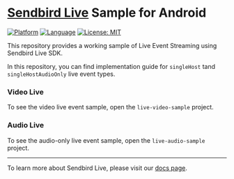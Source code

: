 # [Sendbird Live](https://sendbird.com/docs/live) Sample for Android

[![Platform](https://img.shields.io/badge/platform-android-orange.svg)](https://github.com/sendbird/sendbird-live-sample-audio-android)
[![Language](https://img.shields.io/badge/language-kotlin-orange.svg)](https://github.com/sendbird/sendbird-live-sample-audio-android)
[![License: MIT](https://img.shields.io/badge/License-MIT-yellow.svg)](https://opensource.org/licenses/MIT)

This repository provides a working sample of Live Event Streaming using Sendbird Live SDK.

In this repository, you can find implementation guide for `singleHost` tand `singleHostAudioOnly` live event types.

### Video Live
To see the video live event sample, open the `live-video-sample` project. 

### Audio Live  
To see the audio-only live event sample, open the `live-audio-sample` project. 

--- 

To learn more about Sendbird Live, please visit our [docs page](https://sendbird.com/docs/live/sdk/v1/android/getting-started/start-your-first-live). 
